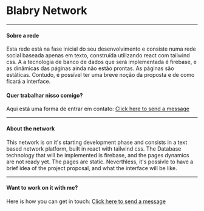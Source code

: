 # Blabry Network
---
#### Sobre a rede
Esta rede está na fase inicial do seu desenvolvimento e consiste numa rede social baseada apenas em texto, construída utilizando react com tailwind css. A a tecnologia de banco de dados que será implementada é firebase, e as dinâmicas das páginas ainda não estão prontas. As páginas são estáticas. Contudo, é possível ter uma breve noção da proposta e de como ficará a interface.

#### Quer trabalhar nisso comigo?
Aqui está uma forma de entrar em contato: [Click here to send a message](mailto:abraaofilipi12@gmail.com)

---

#### About the network
This network is on it's starting development phase and consists in a text based network platform, built in react with tailwind css. The Database technology that will be implemented is firebase, and the pages dynamics are not ready yet. The pages are static. Neverthless, it's possivle to have a brief idea of the project proposal, and what the interface will be like.

---

#### Want to work on it with me?
Here is how you can get in touch: [Click here to send a message](mailto:abraaofilipi12@gmail.com)